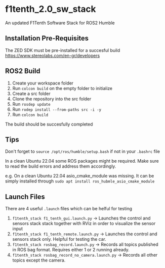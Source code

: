 # f1tenth_2.0_sw_stack
An updated F1Tenth Software Stack for ROS2 Humble

## Installation Pre-Requisites
The ZED SDK must be pre-installed for a succesful build
https://www.stereolabs.com/en-gr/developers

## ROS2 Build
1. Create your workspace folder
2. Run `colcon build` on the empty folder to initialize
3. Create a src folder
4. Clone the repository into the src folder
5. Run `rosdep update`
6. Run `rodep install --from-paths src -i -y`
7. Run `colcon build`

The build should be succesfully completed

## Tips 

Don't forget to `source /opt/ros/humble/setup.bash` if not 
in your `.bashrc` file

In a clean Ubuntu 22.04 some ROS packages might be required. 
Make sure to read the build errors and address them accordingly. 

e.g. On a clean Ubuntu 22.04 asio_cmake_module was missing. 
It can be simply installed through `sudo apt install ros_hubmle_asio_cmake_module`

## Launch Files
There are 4 useful `.launch` files which can be helful for testing

1. `f1tenth_stack f1_tenth_gui.launch.py` -> Launches the control and sensors stack
stack together with RViz in order to visualize the sensor input
2. `f1tenth_stack f1_tenth_remote.launch.py` -> Launches the control and sensors stack only.
Helpful for testing the car. 
3. `f1tenth_stack rosbag_record.launch.py` -> Records all topics published in ROS bag format.
Requires either 1 or 2 running already.
4. `f1tenth_stack rosbag_record_no_camera.launch.py` -> Records all other topics except the camera. 
